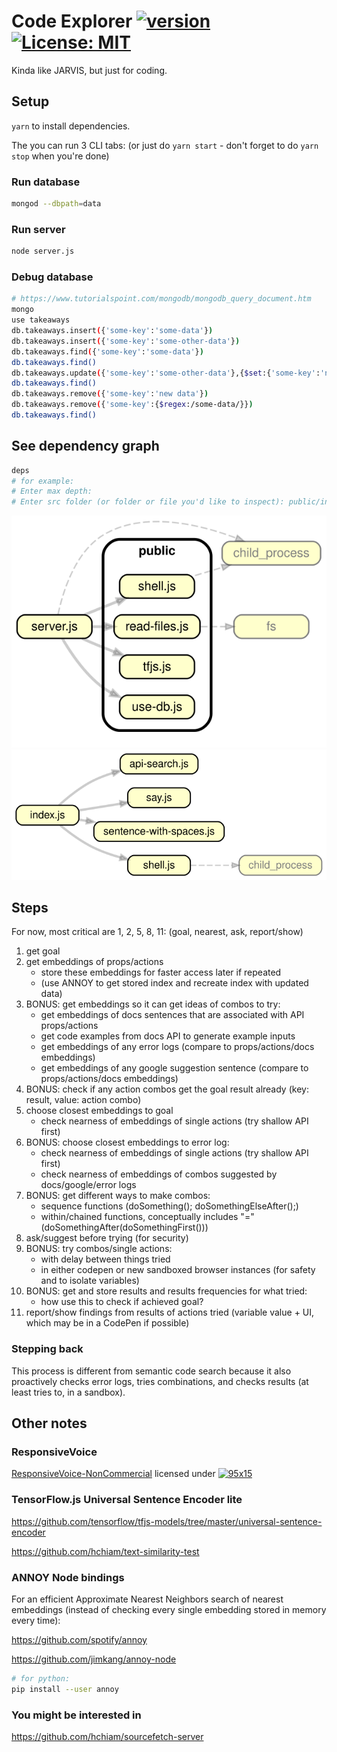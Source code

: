 # Code Explorer [![version](https://img.shields.io/github/release/hchiam/code-explorer)](https://github.com/hchiam/code-explorer/releases) [![License: MIT](https://img.shields.io/badge/License-MIT-yellow.svg)](https://github.com/hchiam/code-explorer/blob/master/LICENSE)

Kinda like JARVIS, but just for coding.

## Setup

`yarn` to install dependencies.

The you can run 3 CLI tabs: (or just do `yarn start` - don't forget to do `yarn stop` when you're done)

### Run database

```bash
mongod --dbpath=data
```

### Run server

```bash
node server.js
```

### Debug database

```bash
# https://www.tutorialspoint.com/mongodb/mongodb_query_document.htm
mongo
use takeaways
db.takeaways.insert({'some-key':'some-data'})
db.takeaways.insert({'some-key':'some-other-data'})
db.takeaways.find({'some-key':'some-data'})
db.takeaways.find()
db.takeaways.update({'some-key':'some-other-data'},{$set:{'some-key':'new data'}})
db.takeaways.find()
db.takeaways.remove({'some-key':'new data'})
db.takeaways.remove({'some-key':{$regex:/some-data/}})
db.takeaways.find()
```

## See dependency graph

```bash
deps
# for example:
# Enter max depth:
# Enter src folder (or folder or file you'd like to inspect): public/index.js
```

<img src="https://raw.githubusercontent.com/hchiam/code-explorer/master/dependencygraph.svg">

<img src="https://raw.githubusercontent.com/hchiam/code-explorer/master/public/dependencygraph.svg">

## Steps

For now, most critical are 1, 2, 5, 8, 11: (goal, nearest, ask, report/show)

1. get goal
2. get embeddings of props/actions
   - store these embeddings for faster access later if repeated
   - (use ANNOY to get stored index and recreate index with updated data)
3. BONUS: get embeddings so it can get ideas of combos to try:
   - get embeddings of docs sentences that are associated with API props/actions
   - get code examples from docs API to generate example inputs
   - get embeddings of any error logs (compare to props/actions/docs embeddings)
   - get embeddings of any google suggestion sentence (compare to props/actions/docs embeddings)
4. BONUS: check if any action combos get the goal result already (key: result, value: action combo)
5. choose closest embeddings to goal
   - check nearness of embeddings of single actions (try shallow API first)
6. BONUS: choose closest embeddings to error log:
   - check nearness of embeddings of single actions (try shallow API first)
   - check nearness of embeddings of combos suggested by docs/google/error logs
7. BONUS: get different ways to make combos:
   - sequence functions (doSomething(); doSomethingElseAfter();)
   - within/chained functions, conceptually includes "=" (doSomethingAfter(doSomethingFirst()))
8. ask/suggest before trying (for security)
9. BONUS: try combos/single actions:
   - with delay between things tried
   - in either codepen or new sandboxed browser instances (for safety and to isolate variables)
10. BONUS: get and store results and results frequencies for what tried:
    - how use this to check if achieved goal?
11. report/show findings from results of actions tried (variable value + UI, which may be in a CodePen if possible)

### Stepping back

This process is different from semantic code search because it also proactively checks error logs, tries combinations, and checks results (at least tries to, in a sandbox).

## Other notes

### ResponsiveVoice

<div><a href="https://responsivevoice.org">ResponsiveVoice-NonCommercial</a> licensed under <a href="https://creativecommons.org/licenses/by-nc-nd/4.0/"><img title="ResponsiveVoice Text To Speech" src="https://responsivevoice.org/wp-content/uploads/2014/08/95x15.png" alt="95x15" width="95" height="15" /></a></div>

### TensorFlow.js Universal Sentence Encoder lite

<https://github.com/tensorflow/tfjs-models/tree/master/universal-sentence-encoder>

<https://github.com/hchiam/text-similarity-test>

### ANNOY Node bindings

For an efficient Approximate Nearest Neighbors search of nearest embeddings (instead of checking every single embedding stored in memory every time):

<https://github.com/spotify/annoy>

<https://github.com/jimkang/annoy-node>

```bash
# for python:
pip install --user annoy
```

### You might be interested in

<https://github.com/hchiam/sourcefetch-server>

